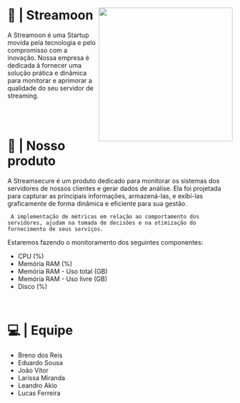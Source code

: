 <div>
  <img height="300" width="300" src="https://media.discordapp.net/attachments/1021575011636613193/1151289566209265694/moon-icon.png" align="right">
  <h1>🌙 | Streamoon</h1>
  <p> 
    A Streamoon é uma Startup movida pela tecnologia e pelo compromisso com a inovação. Nossa empresa é dedicada à fornecer uma solução prática e dinâmica para monitorar e aprimorar a qualidade do seu servidor de streaming.
  </p>
</div>

<br><br>

  <h1> 📌 | Nosso produto </h1>
  <p align="left">
     A Streamsecure é um produto dedicado para monitorar os sistemas dos servidores de nossos clientes e gerar dados de análise. Ela foi projetada para capturar as principais informações, armazená-las, e exibí-las graficamente de forma dinâmica e eficiente para sua gestão.
     
     A implementação de métricas em relação ao comportamento dos servidores, ajudam na tomada de decisões e na otimização do fornecimento de seus serviços.

Estaremos fazendo o monitoramento dos seguintes componentes:

- CPU (%)
- Memória RAM (%)
- Memória RAM - Uso total (GB)
- Memória RAM - Uso livre (GB)
- Disco (%)
  </p>
  
<br>
  
  # 💻 | Equipe
  - Breno dos Reis
  - Eduardo Sousa
  - João Vitor
  - Larissa Miranda
  - Leandro Akio
  - Lucas Ferreira
